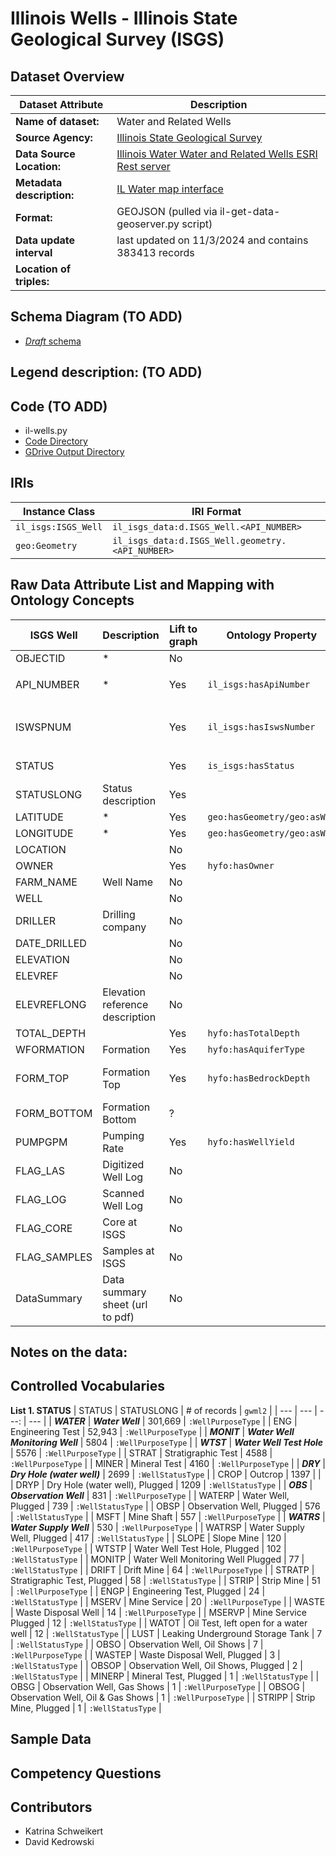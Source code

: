 # Illinois Wells - Illinois State Geological Survey (ISGS)

## Dataset Overview
| Dataset Attribute | Description |
| --- | --- |
| **Name of dataset:** | Water and Related Wells |
| **Source Agency:** | [Illinois State Geological Survey](https://isgs.illinois.edu/) |
| **Data Source Location:** | [Illinois Water Water and Related Wells ESRI Rest server](https://maps.isgs.illinois.edu/arcgis/rest/services/ILWATER/Water_and_Related_Wells2/MapServer) |
| **Metadata description:** | [IL Water map interface](https://prairie-research.maps.arcgis.com/apps/webappviewer/index.html?id=e06b64ae0c814ef3a4e43a191cb57f87) |
| **Format:** | GEOJSON (pulled via il-get-data-geoserver.py script) |
| **Data update interval** | last updated on 11/3/2024 and contains 383413 records |
| **Location of triples:** |  |

## Schema Diagram (TO ADD)
- [*Draft* schema]()

**Legend description:** (TO ADD)
- 

## Code (TO ADD)
- il-wells.py
- [Code Directory]()
- [GDrive Output Directory]()

## IRIs
| Instance Class | IRI Format |
| --- | --- |
| `il_isgs:ISGS_Well` | `il_isgs_data:d.ISGS_Well.<API_NUMBER>` |
| `geo:Geometry` | `il_isgs_data:d.ISGS_Well.geometry.<API_NUMBER>` |

## Raw Data Attribute List and Mapping with Ontology Concepts
| ISGS Well | Description | Lift to graph | Ontology Property | Comments |
| --- | --- | --- | --- | --- |
| OBJECTID     | * | No |  |  |
| API_NUMBER   | * | Yes | `il_isgs:hasApiNumber` | used as unique identifier <br/> `rdfs:subPropertyOf hyfo:hasPrimaryStateWellId` |
| ISWSPNUM     |  | Yes | `il_isgs:hasIswsNumber` | present for about 40% of records <br/> `rdfs:subPropertyOf hyfo:hasSecondaryStateWellId` |
| STATUS       |  | Yes | `is_isgs:hasStatus` | controlled vocabulary (see below) |
| STATUSLONG   | Status description | Yes |  | via controlled vocabulary (see below) |
| LATITUDE     | * | Yes | `geo:hasGeometry/geo:asWKT` |  |
| LONGITUDE    | * | Yes | `geo:hasGeometry/geo:asWKT` |  |
| LOCATION     |  | No |  | ?mapsheet |
| OWNER        |  | Yes | `hyfo:hasOwner` | |
| FARM_NAME    | Well Name | No |  |  |
| WELL         |  | No |  | matches FARM_NAME |
| DRILLER      | Drilling company | No |  |  |
| DATE_DRILLED |  | No |  |  |
| ELEVATION    |  | No |  |  |
| ELEVREF      |  | No |  |  |
| ELEVREFLONG  | Elevation reference description | No |  |  |
| TOTAL_DEPTH  |  | Yes | `hyfo:hasTotalDepth` | Integer, includes 0 and NULL |
| WFORMATION   | Formation | Yes | `hyfo:hasAquiferType` | Need to verify this |
| FORM_TOP     | Formation Top | Yes | `hyfo:hasBedrockDepth` | Need to verify this <br/> Integer, includes 0 and NULL (and ~20 negative values?) |
| FORM_BOTTOM  | Formation Bottom | ? |  |  |
| PUMPGPM      | Pumping Rate | Yes | `hyfo:hasWellYield` | Integer, includes 0 and NULL |
| FLAG_LAS     | Digitized Well Log | No |  |  |
| FLAG_LOG     | Scanned Well Log   | No |  |  |
| FLAG_CORE    | Core at ISGS | No |  |  |
| FLAG_SAMPLES | Samples at ISGS | No |  |  |
| DataSummary  | Data summary sheet (url to  pdf) | No |  |  |

**Notes on the data:**
- 

## Controlled Vocabularies
**List 1. STATUS**
| STATUS | STATUSLONG | # of records | `gwml2` |
| --- | --- | ---: | --- |
| ***WATER*** | ***Water Well*** | 301,669 | `:WellPurposeType` |
| ENG | Engineering Test | 52,943 | `:WellPurposeType` |
| ***MONIT*** | ***Water Well Monitoring Well*** | 5804 | `:WellPurposeType` |
| ***WTST*** | ***Water Well Test Hole*** | 5576 | `:WellPurposeType` |
| STRAT | Stratigraphic Test | 4588 | `:WellPurposeType` |
| MINER | Mineral Test | 4160 | `:WellPurposeType` |
| ***DRY*** | ***Dry Hole (water well)*** | 2699 | `:WellStatusType` |
| CROP | Outcrop | 1397 |  |
| DRYP | Dry Hole (water well), Plugged | 1209 | `:WellStatusType` |
| ***OBS*** | ***Observation Well*** | 831 | `:WellPurposeType` |
| WATERP | Water Well, Plugged | 739 | `:WellStatusType` |
| OBSP | Observation Well, Plugged | 576 | `:WellStatusType` |
| MSFT | Mine Shaft | 557 | `:WellPurposeType` |
| ***WATRS*** | ***Water Supply Well*** | 530 | `:WellPurposeType` |
| WATRSP | Water Supply Well, Plugged | 417 | `:WellStatusType` |
| SLOPE | Slope Mine | 120 | `:WellPurposeType` |
| WTSTP | Water Well Test Hole, Plugged | 102 | `:WellStatusType` |
| MONITP | Water Well Monitoring Well Plugged | 77 | `:WellStatusType` |
| DRIFT | Drift Mine | 64 | `:WellPurposeType` |
| STRATP | Stratigraphic Test, Plugged | 58 | `:WellStatusType` |
| STRIP | Strip Mine | 51 | `:WellPurposeType` |
| ENGP | Engineering Test, Plugged | 24 | `:WellStatusType` |
| MSERV | Mine Service | 20 | `:WellPurposeType` |
| WASTE | Waste Disposal Well | 14 | `:WellPurposeType` |
| MSERVP | Mine Service Plugged | 12 | `:WellStatusType` |
| WATOT | Oil Test, left open for a water well | 12 | `:WellStatusType` |
| LUST | Leaking Underground Storage Tank | 7 | `:WellStatusType` |
| OBSO | Observation Well, Oil Shows | 7 | `:WellPurposeType` |
| WASTEP | Waste Disposal Well, Plugged | 3 | `:WellStatusType` |
| OBSOP | Observation Well, Oil Shows, Plugged | 2 | `:WellStatusType` |
| MINERP | Mineral Test, Plugged | 1 | `:WellStatusType` |
| OBSG | Observation Well, Gas Shows | 1 | `:WellPurposeType` |
| OBSOG | Observation Well, Oil & Gas Shows | 1 | `:WellPurposeType` |
| STRIPP | Strip Mine, Plugged | 1 | `:WellStatusType` |

## Sample Data

## Competency Questions 

## Contributors
- Katrina Schweikert
- David Kedrowski
